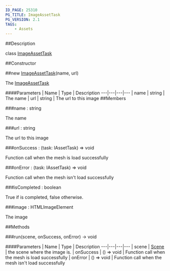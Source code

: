 ```yaml
---
ID_PAGE: 25310
PG_TITLE: ImageAssetTask
PG_VERSION: 2.1
TAGS:
    - Assets
---
```

##Description

class [ImageAssetTask](/classes/2.2/ImageAssetTask)



##Constructor

##new [ImageAssetTask](/classes/2.2/ImageAssetTask)(name, url)

The [ImageAssetTask](/classes/2.2/ImageAssetTask)

####Parameters
 | Name | Type | Description
---|---|---|---
 | name | string |  The name
 | url | string |  The url to this image
##Members

###name : string

The name

###url : string

The url to this image

###onSuccess : (task: IAssetTask) =&gt; void

Function call when the mesh is load successfully

###onError : (task: IAssetTask) =&gt; void

Function call when the mesh isn't load successfully

###isCompleted : boolean

True if is completed, false otherwise.

###image : HTMLImageElement

The image

##Methods

###run(scene, onSuccess, onError) &rarr; void



####Parameters
 | Name | Type | Description
---|---|---|---
 | scene | [Scene](/classes/2.2/Scene) |  the scene where the image is.
 | onSuccess | () =&gt; void |  Function call when the mesh is load successfully
 | onError | () =&gt; void |  Function call when the mesh isn't load successfully
